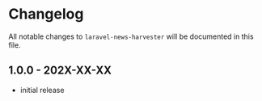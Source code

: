 # Changelog

All notable changes to `laravel-news-harvester` will be documented in this file.

## 1.0.0 - 202X-XX-XX

- initial release
